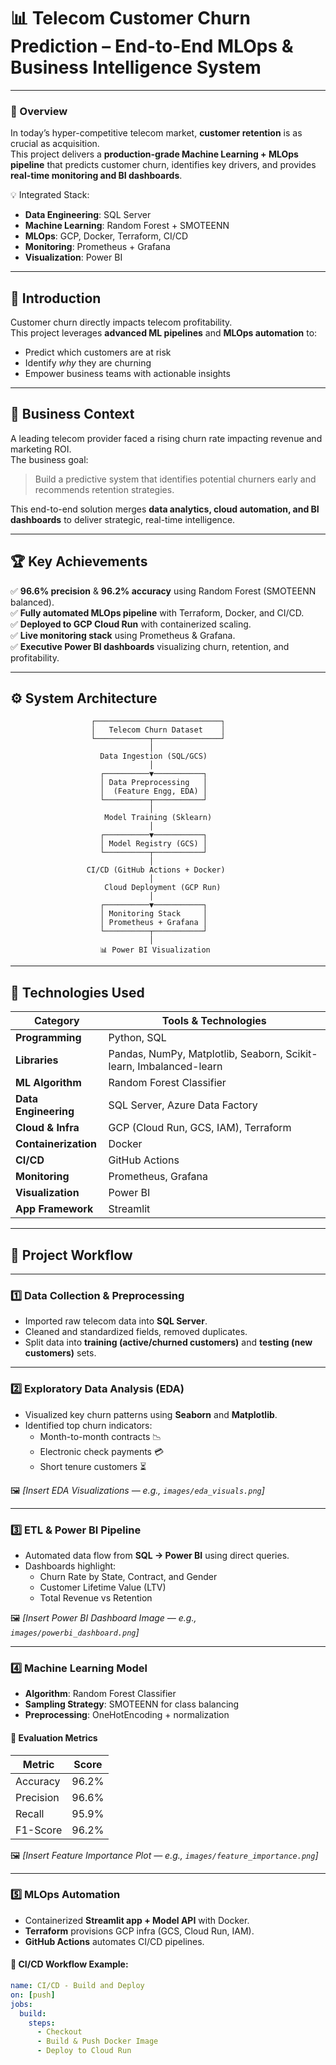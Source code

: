 # 📊 Telecom Customer Churn Prediction – End-to-End MLOps & Business Intelligence System  

---

### 🚀 Overview  
In today’s hyper-competitive telecom market, **customer retention** is as crucial as acquisition.  
This project delivers a **production-grade Machine Learning + MLOps pipeline** that predicts customer churn, identifies key drivers, and provides **real-time monitoring and BI dashboards**.  

💡 Integrated Stack:  
- **Data Engineering**: SQL Server  
- **Machine Learning**: Random Forest + SMOTEENN  
- **MLOps**: GCP, Docker, Terraform, CI/CD  
- **Monitoring**: Prometheus + Grafana  
- **Visualization**: Power BI  

---

## 🧠 Introduction  
Customer churn directly impacts telecom profitability.  
This project leverages **advanced ML pipelines** and **MLOps automation** to:  
- Predict which customers are at risk  
- Identify *why* they are churning  
- Empower business teams with actionable insights  

---

## 💼 Business Context  
A leading telecom provider faced a rising churn rate impacting revenue and marketing ROI.  
The business goal:  
> Build a predictive system that identifies potential churners early and recommends retention strategies.

This end-to-end solution merges **data analytics, cloud automation, and BI dashboards** to deliver strategic, real-time intelligence.  

---

## 🏆 Key Achievements  

✅ **96.6% precision** & **96.2% accuracy** using Random Forest (SMOTEENN balanced).  
✅ **Fully automated MLOps pipeline** with Terraform, Docker, and CI/CD.  
✅ **Deployed to GCP Cloud Run** with containerized scaling.  
✅ **Live monitoring stack** using Prometheus & Grafana.  
✅ **Executive Power BI dashboards** visualizing churn, retention, and profitability.  

---

## ⚙️ System Architecture  

```plaintext
                  ┌────────────────────────────┐
                  │   Telecom Churn Dataset    │
                  └────────────┬───────────────┘
                               │
                    Data Ingestion (SQL/GCS)
                               │
                    ┌──────────▼───────────┐
                    │ Data Preprocessing   │
                    │  (Feature Engg, EDA) │
                    └──────────┬───────────┘
                               │
                     Model Training (Sklearn)
                               │
                    ┌──────────▼───────────┐
                    │ Model Registry (GCS) │
                    └──────────┬───────────┘
                               │
                 CI/CD (GitHub Actions + Docker)
                               │
                     Cloud Deployment (GCP Run)
                               │
                    ┌──────────▼───────────┐
                    │ Monitoring Stack     │
                    │ Prometheus + Grafana │
                    └──────────┬───────────┘
                               │
                    📊 Power BI Visualization
```
---

## 🧩 Technologies Used

| **Category** | **Tools & Technologies** |
|---------------|---------------------------|
| **Programming** | Python, SQL |
| **Libraries** | Pandas, NumPy, Matplotlib, Seaborn, Scikit-learn, Imbalanced-learn |
| **ML Algorithm** | Random Forest Classifier |
| **Data Engineering** | SQL Server, Azure Data Factory |
| **Cloud & Infra** | GCP (Cloud Run, GCS, IAM), Terraform |
| **Containerization** | Docker |
| **CI/CD** | GitHub Actions |
| **Monitoring** | Prometheus, Grafana |
| **Visualization** | Power BI |
| **App Framework** | Streamlit |

---

## 🔁 Project Workflow

---

### **1️⃣ Data Collection & Preprocessing**

- Imported raw telecom data into **SQL Server**.  
- Cleaned and standardized fields, removed duplicates.  
- Split data into **training (active/churned customers)** and **testing (new customers)** sets.

---

### **2️⃣ Exploratory Data Analysis (EDA)**

- Visualized key churn patterns using **Seaborn** and **Matplotlib**.  
- Identified top churn indicators:
  - Month-to-month contracts 📉  
  - Electronic check payments 💳  
  - Short tenure customers ⏳  

🖼️ *[Insert EDA Visualizations — e.g., `images/eda_visuals.png`]*  

---

### **3️⃣ ETL & Power BI Pipeline**

- Automated data flow from **SQL → Power BI** using direct queries.  
- Dashboards highlight:
  - Churn Rate by State, Contract, and Gender  
  - Customer Lifetime Value (LTV)  
  - Total Revenue vs Retention  

🖼️ *[Insert Power BI Dashboard Image — e.g., `images/powerbi_dashboard.png`]*  

---

### **4️⃣ Machine Learning Model**

- **Algorithm**: Random Forest Classifier  
- **Sampling Strategy**: SMOTEENN for class balancing  
- **Preprocessing**: OneHotEncoding + normalization  

#### 🧮 Evaluation Metrics

| **Metric** | **Score** |
|-------------|-----------|
| Accuracy | 96.2% |
| Precision | 96.6% |
| Recall | 95.9% |
| F1-Score | 96.2% |

🖼️ *[Insert Feature Importance Plot — e.g., `images/feature_importance.png`]*  

---

### **5️⃣ MLOps Automation**

- Containerized **Streamlit app + Model API** with Docker.  
- **Terraform** provisions GCP infra (GCS, Cloud Run, IAM).  
- **GitHub Actions** automates CI/CD pipelines.  

#### 🧰 CI/CD Workflow Example:
```yaml
name: CI/CD - Build and Deploy
on: [push]
jobs:
  build:
    steps:
      - Checkout
      - Build & Push Docker Image
      - Deploy to Cloud Run

